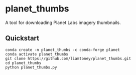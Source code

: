 # planet_thumbs

A tool for downloading Planet Labs imagery thumbnails.

## Quickstart

```
conda create -n planet_thumbs -c conda-forge planet
conda activate planet_thumbs
git clone https://github.com/liamtoney/planet_thumbs.git
cd planet_thumbs
python planet_thumbs.py
```
